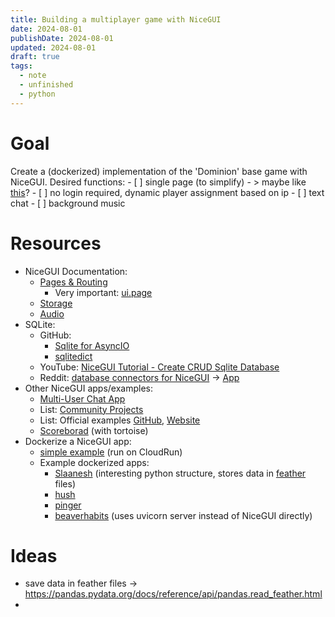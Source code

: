 ```yaml
---
title: Building a multiplayer game with NiceGUI
date: 2024-08-01
publishDate: 2024-08-01
updated: 2024-08-01
draft: true
tags:
  - note
  - unfinished
  - python
---
```

 
# Goal

Create a (dockerized) implementation of the 'Dominion' base game with NiceGUI.
Desired functions:
	- [ ] single page (to simplify) - > maybe like [this](https://github.com/zauberzeug/nicegui/tree/main/examples/single_page_app)?
	- [ ] no login required, dynamic player assignment based on ip
	- [ ] text chat
	- [ ] background music

# Resources

- NiceGUI Documentation: 
	- [Pages & Routing](https://nicegui.io/documentation/section_pages_routing)
		- Very important: [ui.page](https://nicegui.io/documentation/page#page)
	- [Storage](https://nicegui.io/documentation/storage)
	- [Audio](https://nicegui.io/documentation/audio)
- SQLite: 
	- GitHub: 
		- [Sqlite for AsyncIO](https://github.com/omnilib/aiosqlite)
		- [sqlitedict](https://github.com/piskvorky/sqlitedict)
	- YouTube: [NiceGUI Tutorial - Create CRUD Sqlite Database](https://www.youtube.com/watch?v=n2Z0pflkZQU)
	- Reddit: [database connectors for NiceGUI](https://www.reddit.com/r/nicegui/comments/11roz3a/database_connectors_for_nicegui/) -> [App](https://github.com/LucasCarman/ShoppingList/blob/main/main.py)
- Other NiceGUI apps/examples:
	- [Multi-User Chat App](https://gist.github.com/rodja/2e891556a1a2c2af4ee542e03003ea1a)
	- List: [Community Projects](https://github.com/zauberzeug/nicegui/wiki#community-projects)
	- List: Official examples [GitHub](https://github.com/zauberzeug/nicegui/tree/main/examples), [Website](https://nicegui.io/#examples)
	- [Scoreborad](https://github.com/bdaene/Scoreboard) (with tortoise)
- Dockerize a NiceGUI app:
	- [simple example](https://github.com/zauberzeug/nicegui/wiki/Cloud-Run-Deployment#step-2-dockerize-app) (run on CloudRun)
	- Example dockerized apps:
		- [Slaanesh](https://github.com/h-quer/Slaanesh/blob/main/Dockerfile) (interesting python structure, stores data in [feather](https://arrow.apache.org/docs/python/feather.html) files)
		- [hush](https://github.com/natankeddem/hush/blob/main/Dockerfile)
		- [pinger](https://github.com/dyipon/pinger/blob/main/Dockerfile)
		- [beaverhabits](https://github.com/daya0576/beaverhabits/blob/main/Dockerfile) (uses uvicorn server instead of NiceGUI directly)

# Ideas 

- save data in feather files -> https://pandas.pydata.org/docs/reference/api/pandas.read_feather.html
- 